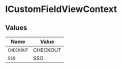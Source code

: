 # ICustomFieldViewContext


## Values

| Name       | Value      |
| ---------- | ---------- |
| `CHECKOUT` | CHECKOUT   |
| `SSO`      | SSO        |